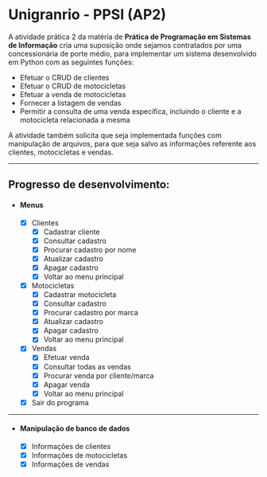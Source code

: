 # Unigranrio - PPSI (AP2)

A atividade prática 2 da matéria de **Prática de Programação em Sistemas de Informação** cria uma suposição onde
sejamos contratados por uma concessionária de porte médio, para implementar um sistema desenvolvido em Python com as 
seguintes funções: 

* Efetuar o CRUD de clientes
* Efetuar o CRUD de motocicletas
* Efetuar a venda de motocicletas
* Fornecer a listagem de vendas
* Permitir a consulta de uma venda específica, incluindo o cliente e a motocicleta relacionada a mesma

A atividade também solicita que seja implementada funções com manipulação de arquivos, para que seja salvo as
informações referente aos clientes, motocicletas e vendas.

---
## Progresso de desenvolvimento:
* #### Menus
  - [X] Clientes
    - [X] Cadastrar cliente
    - [X] Consultar cadastro
    - [X] Procurar cadastro por nome
    - [X] Atualizar cadastro
    - [X] Apagar cadastro
    - [X] Voltar ao menu principal
    
  - [X] Motocicletas 
    - [X] Cadastrar motocicleta
    - [X] Consultar cadastro
    - [X] Procurar cadastro por marca
    - [X] Atualizar cadastro
    - [X] Apagar cadastro
    - [X] Voltar ao menu principal
    
  - [X] Vendas
    - [X] Efetuar venda
    - [X] Consultar todas as vendas
    - [X] Procurar venda por cliente/marca
    - [X] Apagar venda
    - [X] Voltar ao menu principal
    
  - [X] Sair do programa

---

* #### Manipulação de banco de dados
  - [X] Informações de clientes
  - [X] Informações de motocicletas
  - [X] Informações de vendas